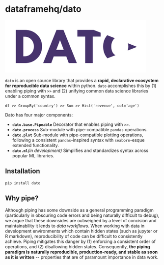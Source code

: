 # dataframehq/dato



![](https://github.com/dataframehq/dato/blob/master/docs/_static/img/dato.png?raw=true)

`dato` is an open source library that provides a **rapid, declarative ecosystem for reproducible data science** within python. `dato` accomplishes this by \(1\) enabling piping with `>>` and \(2\) unifying common data science libraries under a common syntax.

```text
df >> GroupBy('country') >> Sum >> Hist('revenue', col='age')
```

Dato has four major components: 

* **`dato.base.Pipeable`** Decorator that enables piping with `>>`. 
* **`dato.process`** Sub-module with pipe-compatible `pandas` operations.
* **`dato.plot`** Sub-module with pipe-compatible plotting operations, following a consistent `pandas`-inspired syntax with `seaborn`-esque extended functionality.
* **`dato.ml`**_\(in development\)_  Simplifies and standardizes syntax across popular ML libraries.

## Installation

```text
pip install dato
```

## Why pipe?

Although piping has some downside as a general programming paradigm \(particularly in obscuring code errors and being naturally difficult to debug\), we argue that these downsides are outweighed by a level of concision and maintainability it lends to _data workflows_. When working with data in development environments which contain hidden states \(such as jupyter or R markdown\), reproducibility of code can be difficult to consistently achieve. Piping mitigates this danger by \(1\) enforcing a consistent order of operations, and \(2\) disallowing hidden states. Consequently, **the piping paradigm is naturally reproducible, production-ready, and stable as soon as it is written** -- properties that are of paramount importance in data work.

